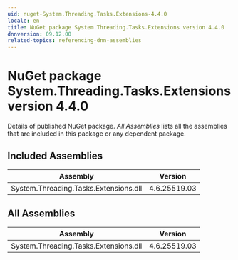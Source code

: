 ```yaml
---
uid: nuget-System.Threading.Tasks.Extensions-4.4.0
locale: en
title: NuGet package System.Threading.Tasks.Extensions version 4.4.0
dnnversion: 09.12.00
related-topics: referencing-dnn-assemblies
---
```


# NuGet package System.Threading.Tasks.Extensions version 4.4.0
Details of published NuGet package.
*All Assemblies* lists all the assemblies that are included in this package or any dependent package.

## Included Assemblies

|Assembly|Version|
|---|---|
|System.Threading.Tasks.Extensions.dll|4.6.25519.03|

## All Assemblies

|Assembly|Version|
|---|---|
|System.Threading.Tasks.Extensions.dll|4.6.25519.03|

